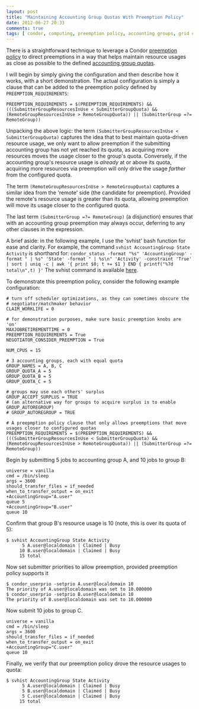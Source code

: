 ```yaml
---
layout: post
title: "Maintaining Accounting Group Quotas With Preemption Policy"
date: 2012-06-27 20:33
comments: true
tags: [ condor, computing, preemption policy, accounting groups, grid computing, MRG Grid, Red Hat ]
---
```


There is a straightforward technique to leverage a Condor [preemption policy](http://research.cs.wisc.edu/condor/manual/v7.8/3_3Configuration.html#20480) to direct preemptions in a way that helps maintain resource usages as close as possible to the defined [accounting group quotas](http://research.cs.wisc.edu/condor/manual/v7.8/3_4User_Priorities.html#SECTION00447000000000000000).

I will begin by simply giving the configuration and then describe how it works, with a short demonstration.  The actual configuration is simply a clause that can be added to the preemption policy defined by `PREEMPTION_REQUIREMENTS`:

    PREEMPTION_REQUIREMENTS = $(PREEMPTION_REQUIREMENTS) && (((SubmitterGroupResourcesInUse < SubmitterGroupQuota) && (RemoteGroupResourcesInUse > RemoteGroupQuota)) || (SubmitterGroup =?= RemoteGroup))

Unpacking the above logic: the term `(SubmitterGroupResourcesInUse < SubmitterGroupQuota)` captures the idea that to best maintain quota-driven resource usage, we only want to allow preemption if the submitting accounting group has not yet reached its quota, as acquiring more resources moves the usage closer to the group's quota.  Conversely, if the accounting group's resource usage is _already_ at or above its quota, acquiring more resources via preemption will only drive the usage _farther_ from the configured quota.

The term `(RemoteGroupResourcesInUse > RemoteGroupQuota)` captures a similar idea from the 'remote' side (the candidate for preemption).  Provided the remote's resource usage is greater than its quota, allowing preemption will move its usage closer to the configured quota.

The last term `(SubmitterGroup =?= RemoteGroup)` (a disjunction) ensures that with an accounting group preemption may always occur, deferring to any other clauses in the expression.

A brief aside: in the following example, I use the 'svhist' bash function for ease and clarity.  For example, the command `svhist AccountingGroup State Activity` is shorthand for: `condor_status -format "%s" 'AccountingGroup' -format " | %s" 'State' -format " | %s\n" 'Activity' -constraint 'True' | sort | uniq -c | awk '{ print $0; t += $1 } END { printf("%7d total\n",t) }'`  The svhist command is available [here](https://github.com/erikerlandson/bash_condor_tools).


To demonstrate this preemption policy, consider the following example configuration:

    # turn off scheduler optimizations, as they can sometimes obscure the
    # negotiator/matchmaker behavior
    CLAIM_WORKLIFE = 0
    
    # for demonstration purposes, make sure basic preemption knobs are 'on'
    MAXJOBRETIREMENTTIME = 0
    PREEMPTION_REQUIREMENTS = True
    NEGOTIATOR_CONSIDER_PREEMPTION = True
    
    NUM_CPUS = 15
    
    # 3 accounting groups, each with equal quota
    GROUP_NAMES = A, B, C
    GROUP_QUOTA_A = 5
    GROUP_QUOTA_B = 5
    GROUP_QUOTA_C = 5
    
    # groups may use each others' surplus
    GROUP_ACCEPT_SURPLUS = TRUE
    # (an alternative way for groups to acquire surplus is to enable GROUP_AUTOREGROUP)
    # GROUP_AUTOREGROUP = TRUE
    
    # A preepmption policy clause that only allows preemptions that move usages closer to configured quotas
    PREEMPTION_REQUIREMENTS = $(PREEMPTION_REQUIREMENTS) && (((SubmitterGroupResourcesInUse < SubmitterGroupQuota) && (RemoteGroupResourcesInUse > RemoteGroupQuota)) || (SubmitterGroup =?= RemoteGroup))


Begin by submitting 5 jobs to accounting group A, and 10 jobs to group B:

    universe = vanilla
    cmd = /bin/sleep
    args = 3600
    should_transfer_files = if_needed
    when_to_transfer_output = on_exit
    +AccountingGroup="A.user"
    queue 5
    +AccountingGroup="B.user"
    queue 10

Confirm that group B's resource usage is 10 (note, this is over its quota of 5):

    $ svhist AccountingGroup State Activity
          5 A.user@localdomain | Claimed | Busy
         10 B.user@localdomain | Claimed | Busy
         15 total

Now set submitter priorities to allow preemption, provided preemption policy supports it

    $ condor_userprio -setprio A.user@localdomain 10
    The priority of A.user@localdomain was set to 10.000000
    $ condor_userprio -setprio B.user@localdomain 10
    The priority of B.user@localdomain was set to 10.000000

Now submit 10 jobs to group C.

    universe = vanilla
    cmd = /bin/sleep
    args = 3600
    should_transfer_files = if_needed
    when_to_transfer_output = on_exit
    +AccountingGroup="C.user"
    queue 10

Finally, we verify that our preemption policy drove the resource usages to quota:

    $ svhist AccountingGroup State Activity
          5 A.user@localdomain | Claimed | Busy
          5 B.user@localdomain | Claimed | Busy
          5 C.user@localdomain | Claimed | Busy
         15 total
